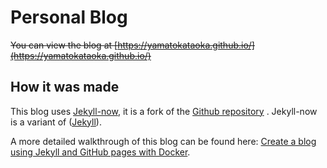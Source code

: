 # Personal Blog

~~You can view the blog at [https://yamatokataoka.github.io/](https://yamatokataoka.github.io/)~~

## How it was made

This blog uses [Jekyll-now](http://www.jekyllnow.com/), it is a fork of the [Github repository](https://github.com/barryclark/jekyll-now) . Jekyll-now is a variant of ([Jekyll](https://github.com/jekyll/jekyll)).

A more detailed walkthrough of this blog can be found here: [Create a blog using Jekyll and GitHub pages with Docker](https://yamatokataoka.github.io/create-a-blog-using-jekyll-and-github-pages-with-docker/).
